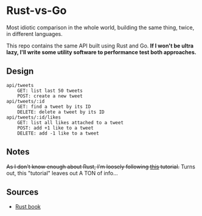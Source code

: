 # Rust-vs-Go

Most idiotic comparison in the whole world, building the same thing, twice, in different languages.

This repo contains the same API built using Rust and Go. **If I won't be ultra lazy, I'll write some utility software to performance test both approaches.**

## Design

```
api/tweets
    GET: list last 50 tweets
    POST: create a new tweet
api/tweets/:id
    GET: find a tweet by its ID
    DELETE: delete a tweet by its ID
api/tweets/:id/likes
    GET: list all likes attached to a tweet
    POST: add +1 like to a tweet
    DELETE: add -1 like to a tweet
```

## Notes

~~As I don't know enough about Rust, I'm loosely following [this](https://docs.qovery.com/guides/tutorial/create-a-blazingly-fast-api-in-rust-part-1) tutorial.~~ Turns out, this "tutorial" leaves out A TON of info...

## Sources

* [Rust book](https://doc.rust-lang.org/book/)
